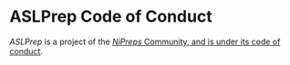 # ASLPrep Code of Conduct

*ASLPrep* is a project of the [*NiPreps* Community, and is under its code of conduct](https://www.nipreps.org/community/CODE_OF_CONDUCT/).

